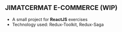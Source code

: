## JIMATCERMAT E-COMMERCE (WIP)

- A small project for **ReactJS** exercises
- Technology used: Redux-Toolkit, Redux-Saga
